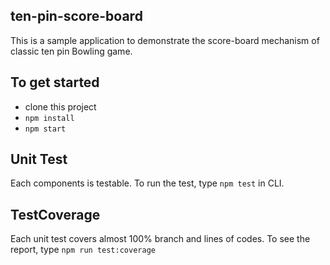 ## ten-pin-score-board
This is a sample application to demonstrate the score-board mechanism of classic ten pin Bowling game.

## To get started
- clone this project
- `npm install`
- `npm start`

## Unit Test
Each components is testable. To run the test, type `npm test` in CLI.
## TestCoverage
Each unit test covers almost 100% branch and lines of codes. To see the report, type `npm run test:coverage`
